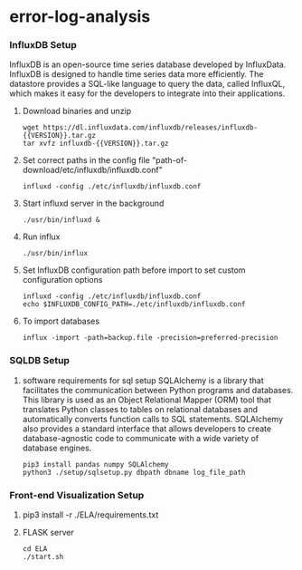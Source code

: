 # error-log-analysis


### InfluxDB Setup

InfluxDB is an open-source time series database developed by InfluxData. InfluxDB is designed to
handle time series data more efficiently. The datastore provides a SQL-like language to query the data, called InfluxQL, which makes it easy for the developers to integrate into their applications.

1. Download binaries and unzip

    ```
    wget https://dl.influxdata.com/influxdb/releases/influxdb-{{VERSION}}.tar.gz
    tar xvfz influxdb-{{VERSION}}.tar.gz
    ```
    
2. Set correct paths in the config file "path-of-download/etc/influxdb/influxdb.conf"

    ```$xslt
    influxd -config ./etc/influxdb/influxdb.conf
    ```

3. Start influxd server in the background

    ```
    ./usr/bin/influxd &
    ```

4. Run influx
   ```
   ./usr/bin/influx
   ```
5. Set InfluxDB configuration path before import to set custom configuration options
    ```$xslt
    influxd -config ./etc/influxdb/influxdb.conf
    echo $INFLUXDB_CONFIG_PATH=./etc/influxdb/influxdb.conf
    ```
6. To import databases 
    ```
    influx -import -path=backup.file -precision=preferred-precision
    ```


### SQLDB Setup

1. software requirements for sql setup
SQLAlchemy is a library that facilitates the communication between Python programs and databases. This library is used as an Object Relational Mapper (ORM) tool that translates Python classes to tables on relational databases and automatically converts function calls to SQL statements. SQLAlchemy also provides a standard interface that allows developers to create database-agnostic code to communicate with a wide variety of database engines.
	```
	pip3 install pandas numpy SQLAlchemy
	python3 ./setup/sqlsetup.py dbpath dbname log_file_path
	```

### Front-end Visualization Setup

1. pip3 install -r ./ELA/requirements.txt


2. FLASK server
	```
	cd ELA
	./start.sh
	```

